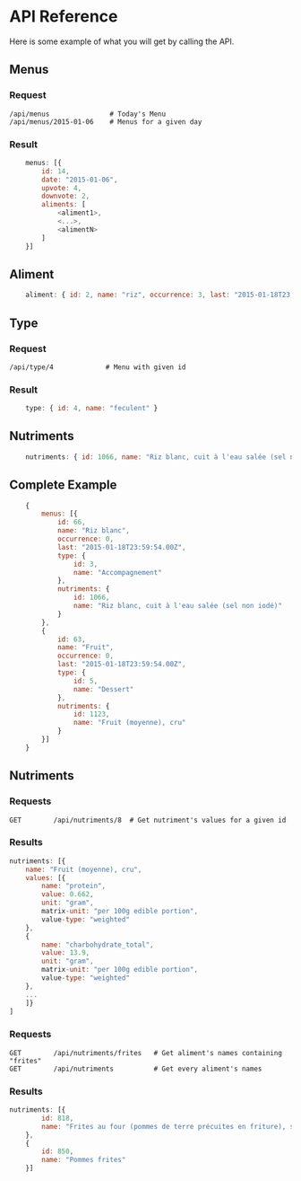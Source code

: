 API Reference
=============

Here is some example of what you will get by calling the API.

Menus
-----

### Request

```
/api/menus               # Today's Menu
/api/menus/2015-01-06    # Menus for a given day
```

### Result

```javascript
    menus: [{
        id: 14,
        date: "2015-01-06",
        upvote: 4,
        downvote: 2,
        aliments: [
            <aliment1>,
            <...>,
            <alimentN>
        ]
    }]
```

Aliment
-------

```javascript
    aliment: { id: 2, name: "riz", occurrence: 3, last: "2015-01-18T23:59:54.00Z", type: <type>, nutriments: <nutriments> }
```

Type
----

### Request

```
/api/type/4             # Menu with given id
```

### Result

```javascript
    type: { id: 4, name: "feculent" }
```

Nutriments
----------

```javascript
    nutriments: { id: 1066, name: "Riz blanc, cuit à l'eau salée (sel non iodé)" }
```

Complete Example
----------------

```javascript
    {
        menus: [{
            id: 66,
            name: "Riz blanc",
            occurrence: 0,
            last: "2015-01-18T23:59:54.00Z",
            type: {
                id: 3,
                name: "Accompagnement"
            },
            nutriments: {
                id: 1066,
                name: "Riz blanc, cuit à l'eau salée (sel non iodé)"
            }
        },
        {
            id: 63,
            name: "Fruit",
            occurrence: 0,
            last: "2015-01-18T23:59:54.00Z",
            type: {
                id: 5,
                name: "Dessert"
            },
            nutriments: {
                id: 1123,
                name: "Fruit (moyenne), cru"
            }
        }]
    }
```

Nutriments
----------

### Requests

```
GET        /api/nutriments/8  # Get nutriment's values for a given id
```

### Results

```javascript
nutriments: [{
    name: "Fruit (moyenne), cru",
    values: [{
        name: "protein",
        value: 0.662,
        unit: "gram",
        matrix-unit: "per 100g edible portion",
        value-type: "weighted"
    },
    {
        name: "charbohydrate_total",
        value: 13.9,
        unit: "gram",
        matrix-unit: "per 100g edible portion",
        value-type: "weighted"
    },
    ...
    ]}
]
```

### Requests

```
GET        /api/nutriments/frites   # Get aliment's names containing "frites"
GET        /api/nutriments          # Get every aliment's names
```

### Results

```javascript
nutriments: [{
        id: 818,
        name: "Frites au four (pommes de terre précuites en friture), surgelées"
    },
    {
        id: 850,
        name: "Pommes frites"
    }]
```

